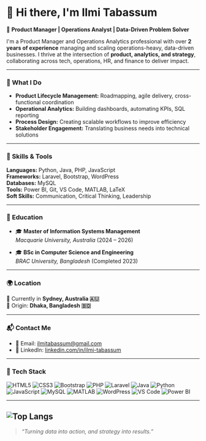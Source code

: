 # 👋 Hi there, I'm Ilmi Tabassum

🎯 **Product Manager | Operations Analyst | Data-Driven Problem Solver**

I'm a Product Manager and Operations Analytics professional with over **2 years of experience** managing and scaling operations-heavy, data-driven businesses. I thrive at the intersection of **product, analytics, and strategy**, collaborating across tech, operations, HR, and finance to deliver impact.

---

### 💼 What I Do
- **Product Lifecycle Management:** Roadmapping, agile delivery, cross-functional coordination  
- **Operational Analytics:** Building dashboards, automating KPIs, SQL reporting  
- **Process Design:** Creating scalable workflows to improve efficiency  
- **Stakeholder Engagement:** Translating business needs into technical solutions

---

### 🧠 Skills & Tools

**Languages:** Python, Java, PHP, JavaScript  
**Frameworks:** Laravel, Bootstrap, WordPress  
**Databases:** MySQL  
**Tools:** Power BI, Git, VS Code, MATLAB, LaTeX  
**Soft Skills:** Communication, Critical Thinking, Leadership

---

### 🏫 Education

- 🎓 **Master of Information Systems Management**  
  *Macquarie University, Australia* (2024 – 2026)

- 🎓 **BSc in Computer Science and Engineering**  
  *BRAC University, Bangladesh* (Completed 2023)

---

### 🌍 Location

📍 Currently in **Sydney, Australia 🇦🇺**  
🛫 Origin: **Dhaka, Bangladesh 🇧🇩**

---

### 📬 Contact Me

- 📧 Email: [ilmitabassum@gmail.com](mailto:ilmitabassum@gmail.com)  
- 🔗 LinkedIn: [linkedin.com/in/ilmi-tabassum](https://linkedin.com/in/ilmi-tabassum)

---

### 🚀 Tech Stack

![HTML5](https://img.shields.io/badge/HTML5-E34F26?style=flat&logo=html5&logoColor=white)
![CSS3](https://img.shields.io/badge/CSS3-1572B6?style=flat&logo=css3&logoColor=white)
![Bootstrap](https://img.shields.io/badge/Bootstrap-563D7C?style=flat&logo=bootstrap&logoColor=white)
![PHP](https://img.shields.io/badge/PHP-777BB4?style=flat&logo=php&logoColor=white)
![Laravel](https://img.shields.io/badge/Laravel-F55247?style=flat&logo=laravel&logoColor=white)
![Java](https://img.shields.io/badge/Java-007396?style=flat&logo=java&logoColor=white)
![Python](https://img.shields.io/badge/Python-3670A0?style=flat&logo=python&logoColor=white)
![JavaScript](https://img.shields.io/badge/JavaScript-F7DF1E?style=flat&logo=javascript&logoColor=black)
![MySQL](https://img.shields.io/badge/MySQL-005C84?style=flat&logo=mysql&logoColor=white)
![MATLAB](https://img.shields.io/badge/MATLAB-0076A8?style=flat&logo=mathworks&logoColor=white)
![WordPress](https://img.shields.io/badge/WordPress-21759B?style=flat&logo=wordpress&logoColor=white)
![VS Code](https://img.shields.io/badge/VS%20Code-007ACC?style=flat&logo=visual-studio-code&logoColor=white)
![Power BI](https://img.shields.io/badge/Power%20BI-F2C811?style=flat&logo=powerbi&logoColor=black)

---

![Top Langs](https://github-readme-stats.vercel.app/api/top-langs/?username=ILMITABASSUM&layout=compact&theme=dracula)
---

> _“Turning data into action, and strategy into results.”_


